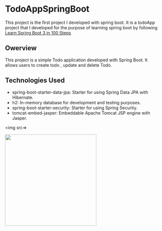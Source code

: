 # TodoAppSpringBoot

This project is the first project I developed with spring boot. 
It is a todoApp project that I developed for the purpose of learning spring boot by following   <a href="https://www.udemy.com/course/spring-boot-tutorial-for-beginners/">Learn Spring Boot 3 in 100 Steps</a>
<br>
<h2>Owerview</h2>
This project is a simple Todo application developed with Spring Boot. It allows users to create todo , update and delete Todo.
<br>

<h2>Technologies Used</h2>
<ul>
<li>
spring-boot-starter-data-jpa: Starter for using Spring Data JPA with Hibernate.
</li>

<li>
h2: In-memory database for development and testing purposes.
</li>

<li>
spring-boot-starter-security: Starter for using Spring Security.
</li>

<li>
tomcat-embed-jasper: Embeddable Apache Tomcat JSP engine with Jasper.
</li>

</ul>

<img src=>

<img src="https://im3.ezgif.com/tmp/ezgif-3-a08d4ee16a.webm" 
height="300" style="max-width: 100%; display: inline-block;" data-target="animated-image.originalImage">
